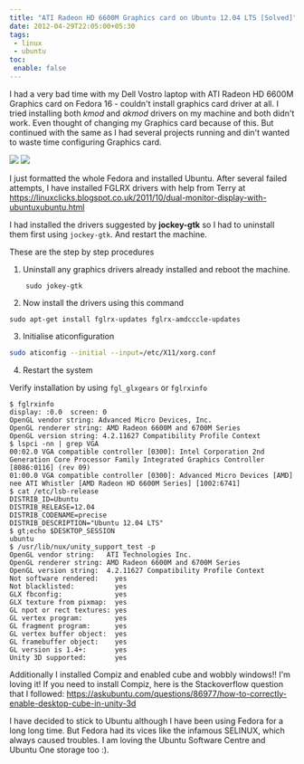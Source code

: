 ```yaml
---
title: "ATI Radeon HD 6600M Graphics card on Ubuntu 12.04 LTS [Solved]"
date: 2012-04-29T22:05:00+05:30
tags:
 - linux
 - ubuntu
toc:
 enable: false
---
```


I had a very bad time with my Dell Vostro laptop with ATI Radeon HD 6600M Graphics card on Fedora 16 - couldn't install graphics card driver at all. I tried installing both <i>kmod</i> and <i>akmod</i> drivers on my machine and both didn't work. Even thought of changing my Graphics card because of this. But continued with the same as I had several projects running and din't wanted to waste time configuring Graphics card.

![](https://4.bp.blogspot.com/-lK0GZvxCS8U/T51vVwcRSTI/AAAAAAAADOY/oQ-ToxwfwpI/s1600/ati-radeon-hd-3800.jpg)
![](https://1.bp.blogspot.com/-I8YW50FNYNY/T51uH-lyEUI/AAAAAAAADOM/Zv_ZCYZ_rSE/s400/ubuntu.png)

I just formatted the whole Fedora and installed Ubuntu. After several failed attempts, I have installed FGLRX drivers with help from Terry at <a href="https://linuxclicks.blogspot.co.uk/2011/10/dual-monitor-display-with-ubuntuxubuntu.html">https://linuxclicks.blogspot.co.uk/2011/10/dual-monitor-display-with-ubuntuxubuntu.html</a>

I had installed the drivers suggested by <strong>jockey-gtk</strong> so I had to uninstall them first using <code>jockey-gtk</code>. And restart the machine.

These are the step by step procedures

1. Uninstall any graphics drivers already installed and reboot the machine.

```
	sudo jokey-gtk
```

2. Now install the drivers using this command
```
sudo apt-get install fglrx-updates fglrx-amdcccle-updates
```

3. Initialise aticonfiguration
```sh
sudo aticonfig --initial --input=/etc/X11/xorg.conf
```

4. Restart the system

Verify installation by using `fgl_glxgears` or `fglrxinfo`

```
$ fglrxinfo
display: :0.0  screen: 0
OpenGL vendor string: Advanced Micro Devices, Inc.
OpenGL renderer string: AMD Radeon 6600M and 6700M Series
OpenGL version string: 4.2.11627 Compatibility Profile Context
$ lspci -nn | grep VGA
00:02.0 VGA compatible controller [0300]: Intel Corporation 2nd Generation Core Processor Family Integrated Graphics Controller [8086:0116] (rev 09)
01:00.0 VGA compatible controller [0300]: Advanced Micro Devices [AMD] nee ATI Whistler [AMD Radeon HD 6600M Series] [1002:6741]
$ cat /etc/lsb-release
DISTRIB_ID=Ubuntu
DISTRIB_RELEASE=12.04
DISTRIB_CODENAME=precise
DISTRIB_DESCRIPTION="Ubuntu 12.04 LTS"
$ gt;echo $DESKTOP_SESSION
ubuntu
$ /usr/lib/nux/unity_support_test -p
OpenGL vendor string:   ATI Technologies Inc.
OpenGL renderer string: AMD Radeon 6600M and 6700M Series
OpenGL version string:  4.2.11627 Compatibility Profile Context
Not software rendered:    yes
Not blacklisted:          yes
GLX fbconfig:             yes
GLX texture from pixmap:  yes
GL npot or rect textures: yes
GL vertex program:        yes
GL fragment program:      yes
GL vertex buffer object:  yes
GL framebuffer object:    yes
GL version is 1.4+:       yes
Unity 3D supported:       yes
```

Additionally I installed Compiz and enabled cube and wobbly windows!! I'm loving it! If you need to install Compiz, here is the Stackoverflow question that I followed: <a href="https://askubuntu.com/questions/86977/how-to-correctly-enable-desktop-cube-in-unity-3d">https://askubuntu.com/questions/86977/how-to-correctly-enable-desktop-cube-in-unity-3d</a>

I have decided to stick to Ubuntu although I have been using Fedora for a long long time. But Fedora had its vices like the infamous SELINUX, which always caused troubles. I am loving the Ubuntu Software Centre and Ubuntu One storage too :).


